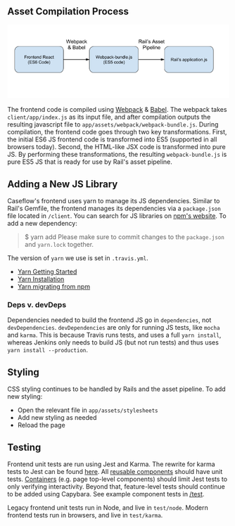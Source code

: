 ## Asset Compilation Process

![Screenshot of Asset Compile](./asset-compile-diagram.png 'Asset Compile Diagram')

The frontend code is compiled using [Webpack](https://webpack.github.io/) & [Babel](https://babeljs.io/). The webpack takes `client/app/index.js` as its input file, and after compilation outputs the resulting javascript file to `app/assets/webpack/webpack-bundle.js`. During compilation, the frontend code goes through two key transformations. First, the initial ES6 JS frontend code is transformed into ES5 (supported in all browsers today). Second, the HTML-like JSX code is transformed into pure JS. By performing these transformations, the resulting `webpack-bundle.js` is pure ES5 JS that is ready for use by Rail's asset pipeline.

## Adding a New JS Library

Caseflow's frontend uses yarn to manage its JS dependencies. Similar to Rail's Gemfile, the frontend manages its dependencies via a `package.json` file located in `/client`. You can search for JS libraries on [npm's website](https://www.npmjs.com/). To add a new dependency:

> \$ yarn add <new-library>
> Please make sure to commit changes to the `package.json` and `yarn.lock` together.

The version of `yarn` we use is set in `.travis.yml`.

- [Yarn Getting Started](https://yarnpkg.com/en/docs/getting-started)
- [Yarn Installation](https://yarnpkg.com/en/docs/install)
- [Yarn migrating from npm](https://yarnpkg.com/lang/en/docs/migrating-from-npm/)

### Deps v. devDeps

Dependencies needed to build the frontend JS go in `dependencies`, not `devDependencies`. `devDependencies` are only for running JS tests, like `mocha` and `karma`. This is because Travis runs tests, and uses a full `yarn install`, whereas Jenkins only needs to build JS (but not run tests) and thus uses `yarn install --production`.

## Styling

CSS styling continues to be handled by Rails and the asset pipeline. To add new styling:

- Open the relevant file in `app/assets/stylesheets`
- Add new styling as needed
- Reload the page

## Testing

Frontend unit tests are run using Jest and Karma. The rewrite for karma tests to Jest can be found [here](https://docs.google.com/spreadsheets/d/1kssRKvecfLFMpKeJsNQKhZxsXTQPJehQ4J6Ty2n7Me8/edit#gid=0). All [reusable components](components) should have unit tests. [Containers](containers) (e.g. page top-level components) should limit Jest tests to only verifying interactivity. Beyond that, feature-level tests should continue to be added using Capybara. See example component tests in [/test](test).

Legacy frontend unit tests run in Node, and live in `test/node`. Modern frontend tests run in browsers, and live in `test/karma`.
